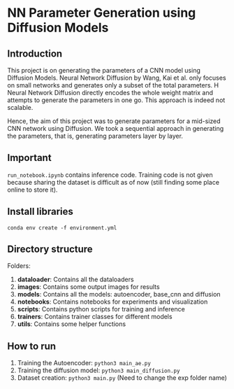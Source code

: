 <!-- ## MGM Project -->

# NN Parameter Generation using Diffusion Models

## Introduction
This project is on generating the parameters of a CNN model using Diffusion Models. Neural Network Diffusion by Wang, Kai et al. only focuses on small networks and generates only a subset of the total parameters. H Neural Network Diffusion directly encodes the whole weight matrix and attempts to generate the parameters in one go. This approach is indeed not scalable. 

Hence, the aim of this project was to generate parameters for a mid-sized CNN network using Diffusion. We took a sequential approach in generating the parameters, that is, generating parameters layer by layer.

## Important
`run_notebook.ipynb` contains inference code. Training code is not given because sharing the dataset is difficult as of now (still finding some place online to store it). 

## Install libraries

``conda env create -f environment.yml``

## Directory structure
Folders:
1. **dataloader**: Contains all the dataloaders
2. **images**: Contains some output images for results
3. **models**: Contains all the models: autoencoder, base_cnn and diffusion
4. **notebooks**: Contains notebooks for experiments and visualization
5. **scripts**: Contains python scripts for training and inference
6. **trainers**: Contains trainer classes for different models
7. **utils**: Contains some helper functions

## How to run
1. Training the Autoencoder: `python3 main_ae.py`
2. Training the diffusion model: `python3 main_diffusion.py`
3. Dataset creation: `python3 main.py` (Need to change the exp folder name)
